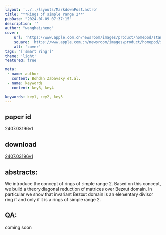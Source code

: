 ```yaml
---
layout: '../../layouts/MarkdownPost.astro'
title: "**Rings of simple range 2**"
pubDate: "2024-07-09 07:37:15"
description: ''
author: "wanghaisheng"
cover:
    url: 'https://www.apple.com.cn/newsroom/images/product/homepod/standard/Apple-HomePod-hero-230118_big.jpg.large_2x.jpg'
    square: 'https://www.apple.com.cn/newsroom/images/product/homepod/standard/Apple-HomePod-hero-230118_big.jpg.large_2x.jpg'
    alt: 'cover'
tags: "['smart ring']"
theme: 'light'
featured: true

meta:
 - name: author
   content: Bohdan Zabavsky et.al.
 - name: keywords
   content: key3, key4

keywords: key1, key2, key3
---
```


## paper id
2407.03196v1
## download
[2407.03196v1](http://arxiv.org/abs/2407.03196v1)
## abstracts:
We introduce the concept of rings of simple range 2. Based on this concept, we build a theory diagonal reduction of matrices over Bezout domain. In particular we show that invariant Bezout domain is an elementary divisor ring if and only if it is a rings of simple range 2.
## QA:
coming soon
